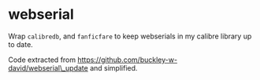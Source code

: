# webserial

Wrap `calibredb`, and `fanficfare` to keep webserials in my calibre library up to date.

Code extracted from https://github.com/buckley-w-david/webserial\_update and simplified.
